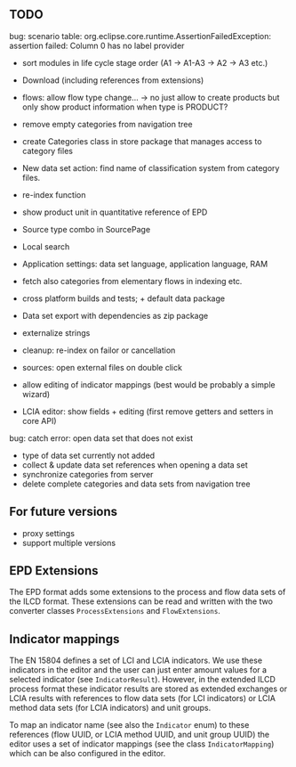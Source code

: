 ## TODO


bug: scenario table: org.eclipse.core.runtime.AssertionFailedException: assertion failed: Column 0 has no label provider
* sort modules in life cycle stage order (A1 -> A1-A3 -> A2 -> A3 etc.)

* Download (including references from extensions)

* flows: allow flow type change... -> no just allow to create products but only
  show product information when type is PRODUCT?

* remove empty categories from navigation tree

* create Categories class in store package that manages access to category files
* New data set action: find name of classification system from category files.
* re-index function
* show product unit in quantitative reference of EPD
* Source type combo in SourcePage
* Local search
* Application settings: data set language, application language, RAM
* fetch also categories from elementary flows in indexing etc.
* cross platform builds and tests; + default data package
* Data set export with dependencies as zip package
* externalize strings
* cleanup: re-index on failor or cancellation 
* sources: open external files on double click
* allow editing of indicator mappings (best would be probably a simple wizard)
* LCIA editor: show fields + editing (first remove getters and setters in core API)


bug: catch error: open data set that does not exist

* type of data set currently not added
* collect & update data set references when opening a data set
* synchronize categories from server
* delete complete categories and data sets from navigation tree

## For future versions
* proxy settings
* support multiple versions 

## EPD Extensions
The EPD format adds some extensions to the process and flow data sets of the 
ILCD format. These extensions can be read and written with the two converter
classes `ProcessExtensions` and `FlowExtensions`.

## Indicator mappings
The EN 15804 defines a set of LCI and LCIA indicators. We use these indicators 
in the editor and the user can just enter amount values for a selected indicator
(see `IndicatorResult`). However, in the extended ILCD process format these
indicator results are stored as extended exchanges or LCIA results with
references to flow data sets (for LCI indicators) or LCIA method data sets (for
LCIA indicators) and unit groups.

To map an indicator name (see also the `Indicator` enum) to these references
(flow UUID, or LCIA method UUID, and unit group UUID) the editor uses a set of
indicator mappings (see the class `IndicatorMapping`) which can be also
configured in the editor.
